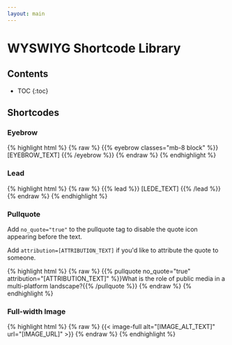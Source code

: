 ```yaml
---
layout: main
---
```


# WYSWIYG Shortcode Library

## Contents

* TOC
  {:toc}

## Shortcodes

### Eyebrow

{% highlight html %}
{% raw %}
{{% eyebrow classes="mb-8 block" %}} [EYEBROW_TEXT] {{% /eyebrow %}}
{% endraw %}
{% endhighlight %}

### Lead

{% highlight html %}
{% raw %}
{{% lead %}} [LEDE_TEXT] {{% /lead %}}
{% endraw %}
{% endhighlight %}

### Pullquote

Add `no_quote="true"` to the pullquote tag to disable the quote icon appearing before the text.

Add `attribution=[ATTRIBUTION_TEXT]` if you'd like to attribute the quote to someone.

{% highlight html %}
{% raw %}
{{% pullquote no_quote="true" attribution="[ATTRIBUTION_TEXT]" %}}What is the role of public media in a multi-platform landscape?{{% /pullquote %}}
{% endraw %}
{% endhighlight %}

### Full-width Image

{% highlight html %}
{% raw %}
{{< image-full alt="[IMAGE_ALT_TEXT]" url="[IMAGE_URL]" >}}
{% endraw %}
{% endhighlight %}
